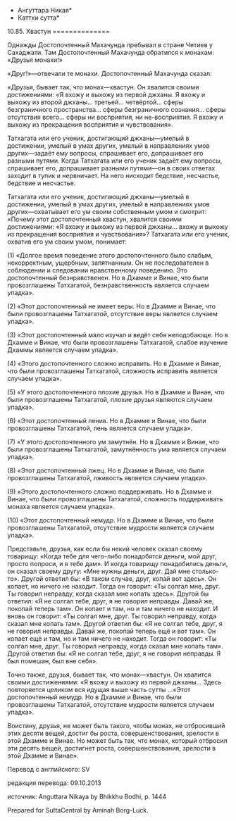 * Ангуттара Никая*
* Каттхи сутта*

10\.85\. Хвастун
\=\=\=\=\=\=\=\=\=\=\=\=\=\=

Однажды Достопочтенный Махачунда пребывал в стране Четиев у Сахаджати\. Там Достопочтенный Махачунда обратился к монахам: «Друзья монахи\!»

«Друг\!»—отвечали те монахи\. Достопочтенный Махачунда сказал:

«Друзья, бывает так, что монах—хвастун\. Он хвалится своими достижениями: «Я вхожу и выхожу из первой джханы\. Я вхожу и выхожу из второй джханы… третьей… четвёртой… сферы безграничного пространства… сферы безграничного сознания… сферы отсутствия всего… сферы ни восприятия, ни не\-восприятия\. Я вхожу и выхожу из прекращения восприятия и чувствования»\.

Татхагата или его ученик, достигающий джханы—умелый в достижении, умелый в умах других, умелый в направлениях умов других—задаёт ему вопросы, спрашивает его, допрашивает его разными путями\. Когда Татхагата или его ученик задаёт ему вопросы, спрашивает его, допрашивает разными путями—он в своих ответах заходит в тупик и нервничает\. На него нисходит бедствие, несчастье, бедствие и несчастье\.

Татхагата или его ученик, достигающий джханы—умелый в достижении, умелый в умах других, умелый в направлениях умов других—охватывает его ум своим собственным умом и смотрит: «Почему этот достопочтенный хвастун, хвалится своими достижениями: «Я вхожу и выхожу из первой джханы… вхожу и выхожу из прекращения восприятия и чувствования»? Татхагата или его ученик, охватив его ум своим умом, понимает:

\(1\) «Долгое время поведение этого достопочтенного было слабым, некорректным, ущербным, запятнанным\. Он не последователен в соблюдении и следовании нравственному поведению\. Это достопочтенный безнравственен\. Но в Дхамме и Винае, что были провозглашены Татхагатой, безнравственность является случаем упадка»\.

\(2\) «Этот достопочтенный не имеет веры\. Но в Дхамме и Винае, что были провозглашены Татхагатой, отсутствие веры является случаем упадка»\.

\(3\) «Этот достопочтенный мало изучал и ведёт себя неподобающе\. Но в Дхамме и Винае, что были провозглашены Татхагатой, слабое изучение Дхаммы является случаем упадка»\.

\(4\) «Этого достопочтенного сложно исправить\. Но в Дхамме и Винае, что были провозглашены Татхагатой, сложность исправить является случаем упадка»\.

\(5\) «У этого достопочтенного плохие друзья\. Но в Дхамме и Винае, что были провозглашены Татхагатой, плохие друзья являются случаем упадка»\.

\(6\) «Этот достопочтенный ленив\. Но в Дхамме и Винае, что были провозглашены Татхагатой, лень является случаем упадка»\.

\(7\) «У этого достопочтенного ум замутнён\. Но в Дхамме и Винае, что были провозглашены Татхагатой, замутнённость ума является случаем упадка»\.

\(8\) «Этот достопочтенный лжец\. Но в Дхамме и Винае, что были провозглашены Татхагатой, лживость является случаем упадка»\.

\(9\) «Этого достопочтенного сложно поддерживать\. Но в Дхамме и Винае, что были провозглашены Татхагатой, сложность поддерживать монаха является случаем упадка»\.

\(10\) «Этот достопочтенный немудр\. Но в Дхамме и Винае, что были провозглашены Татхагатой, отсутствие мудрости является случаем упадка»\.

Представьте, друзья, как если бы некий человек сказал своему товарищу: «Когда тебе для чего\-либо понадобятся деньги, мой друг, просто попроси, и я тебе дам»\. И когда товарищу понадобились деньги, он сказал своему другу: «Мне нужны деньги, друг\. Дай мне столько\-то»\. Другой ответил бы: «В таком случае, друг, копай вот здесь»\. Он копает, но ничего не находит\. Тогда он говорит: «Ты солгал мне, друг\. Ты говорил неправду, когда сказал мне копать здесь»\. Другой бы ответил: «Я не солгал тебе, друг, я не говорил неправды\. Давай же, покопай теперь там»\. Он копает и там, но и там ничего не находит\. И вновь он говорит: «Ты солгал мне, друг\. Ты говорил неправду, когда сказал мне копать там»\. Другой ответил бы: «Я не солгал тебе, друг, я не говорил неправды\. Давай же, покопай теперь ещё и вот там»\. Он копает ещё и там, но и там ничего не находит\. Тогда он говорит: «Ты солгал мне, друг\. Ты говорил неправду, когда сказал мне копать там»\. Другой ответил бы: «Я не солгал тебе, друг, я не говорил неправды\. Я был помешан, был вне себя»\.

Точно также, друзья, бывает так, что монах—хвастун\. Он хвалится своими достижениями: «Я вхожу и выхожу из первой джханы… Здесь повторяется целиком вся идущая выше часть сутты …«Этот достопочтенный немудр\. Но в Дхамме и Винае, что были провозглашены Татхагатой, отсутствие мудрости является случаем упадка»\.

Воистину, друзья, не может быть такого, чтобы монах, не отбросивший этих десяти вещей, достиг бы роста, совершенствования, зрелости в этой Дхамме и Винае\. Но может быть так, что монах, который отбросил эти десять вещей, достигнет роста, совершенствования, зрелости в этой Дхамме и Винае»\.

Перевод с английского: SV

редакция перевода: 09\.10\.2013

источник: Anguttara Nikaya by Bhikkhu Bodhi, p\. 1444

Prepared for SuttaCentral by Aminah Borg\-Luck\.